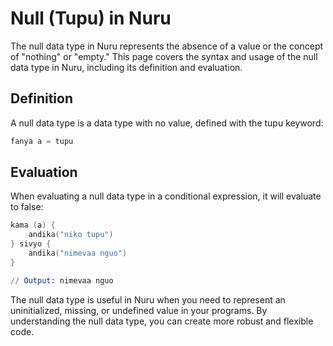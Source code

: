 # Null (Tupu) in Nuru

The null data type in Nuru represents the absence of a value or the concept of "nothing" or "empty." This page covers the syntax and usage of the null data type in Nuru, including its definition and evaluation.

## Definition

A null data type is a data type with no value, defined with the tupu keyword:

```s
fanya a = tupu
```
## Evaluation

When evaluating a null data type in a conditional expression, it will evaluate to false:

```s
kama (a) {
    andika("niko tupu")
} sivyo {
    andika("nimevaa nguo")
}

// Output: nimevaa nguo
```

The null data type is useful in Nuru when you need to represent an uninitialized, missing, or undefined value in your programs. By understanding the null data type, you can create more robust and flexible code.